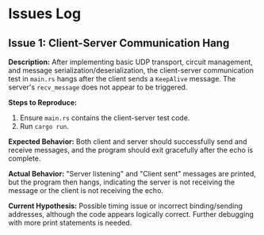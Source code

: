 # Issues Log

## Issue 1: Client-Server Communication Hang

**Description:**
After implementing basic UDP transport, circuit management, and message serialization/deserialization, the client-server communication test in `main.rs` hangs after the client sends a `KeepAlive` message. The server's `recv_message` does not appear to be triggered.

**Steps to Reproduce:**
1. Ensure `main.rs` contains the client-server test code.
2. Run `cargo run`.

**Expected Behavior:**
Both client and server should successfully send and receive messages, and the program should exit gracefully after the echo is complete.

**Actual Behavior:**
"Server listening" and "Client sent" messages are printed, but the program then hangs, indicating the server is not receiving the message or the client is not receiving the echo.

**Current Hypothesis:**
Possible timing issue or incorrect binding/sending addresses, although the code appears logically correct. Further debugging with more print statements is needed.
